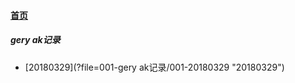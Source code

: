 
#### [首页](?file=home-首页)

##### gery ak记录
- [20180329](?file=001-gery ak记录/001-20180329 "20180329")
